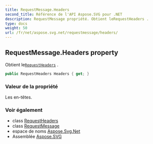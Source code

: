 ```yaml
---
title: RequestMessage.Headers
second_title: Référence de l'API Aspose.SVG pour .NET
description: RequestMessage propriété. Obtient leRequestHeaders .
type: docs
weight: 50
url: /fr/net/aspose.svg.net/requestmessage/headers/
---
```

## RequestMessage.Headers property

Obtient le[`RequestHeaders`](../../requestheaders/) .

```csharp
public RequestHeaders Headers { get; }
```

### Valeur de la propriété

Les en-têtes.

### Voir également

* class [RequestHeaders](../../requestheaders/)
* class [RequestMessage](../)
* espace de noms [Aspose.Svg.Net](../../requestmessage/)
* Assemblée [Aspose.SVG](../../../)


